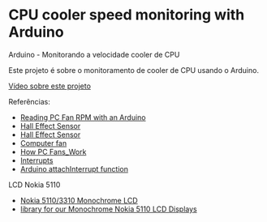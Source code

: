 # CPU cooler speed monitoring with Arduino



Arduino - Monitorando a velocidade cooler de CPU

Este projeto é sobre o monitoramento de cooler de CPU usando o Arduino.

[Vídeo sobre este projeto](https://www.youtube.com/watch?v=-Z5E7Gd9gLc)

Referências:

* [Reading PC Fan RPM with an Arduino](http://themakersworkbench.com/content/tutorial/reading-pc-fan-rpm-arduino)
* [Hall Effect Sensor](http://en.wikipedia.org/wiki/Hall_effect_sensor)
* [Hall Effect Sensor](http://pcbheaven.com/wikipages/The_Hall_Sensor/)  
* [Computer fan](http://en.wikipedia.org/wiki/Computer_fan)
* [How PC Fans_Work](http://pcbheaven.com/wikipages/How_PC_Fans_Work/)
* [Interrupts](http://gammon.com.au/interrupts)
* [Arduino attachInterrupt function](http://arduino.cc/en/Reference/attachInterrupt)


LCD Nokia 5110

* [Nokia 5110/3310 Monochrome LCD](https://learn.adafruit.com/nokia-5110-3310-monochrome-lcd)
* [library for our Monochrome Nokia 5110 LCD Displays](https://github.com/adafruit/Adafruit-PCD8544-Nokia-5110-LCD-library)

